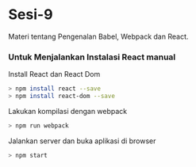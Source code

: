 # Sesi-9
Materi tentang Pengenalan Babel, Webpack dan React.

### Untuk Menjalankan Instalasi React manual <br>
Install React dan React Dom
```bash
> npm install react --save
> npm install react-dom --save
```
Lakukan kompilasi dengan webpack
```bash
> npm run webpack
```
Jalankan server dan buka aplikasi di browser
```bash
> npm start
```
